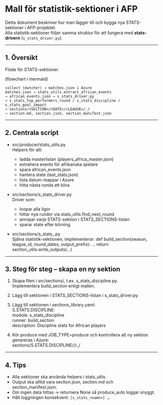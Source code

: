 # Mall för statistik-sektioner i AFP

Detta dokument beskriver hur man lägger till och bygga nya STATS-sektioner i AFP-projektet.  
Alla statistik-sektioner följer samma struktur för att fungera med **stats-drivern** (`s_stats_driver.py`).

---

## 1. Översikt

Flöde för STATS-sektioner:

(flowchart i mermaid)

    collect (matcher) → matches.json i Azure  
    matches.json → stats_utils.extract_african_events  
    → african_events.json → s_stats_driver.py  
    → s_stats_top_performers_round / s_stats_discipline / s_stats_goal_impact  
    → sections/<SECTION>/<DATE>/<LEAGUE>/_/  
    → section.md, section.json, section_manifest.json

---

## 2. Centrala script

- src/producer/stats_utils.py  
  Helpers för att:
  - ladda masterlistan (players_africa_master.json)
  - extrahera events för afrikanska spelare
  - spara african_events.json
  - hantera state (last_stats.json)
  - lista datum-mappar i Azure
  - hitta nästa runda att köra

- src/sections/s_stats_driver.py  
  Driver som:
  - loopar alla ligor
  - hittar nya rundor via stats_utils.find_next_round
  - anropar varje STATS-sektion i STATS_SECTIONS-listan
  - sparar state efter körning

- src/sections/s_stats_<namn>.py  
  Själva statistik-sektionen, implementerar:
  def build_section(season, league_id, round_dates, output_prefix):
      ...
      return section_utils.write_outputs(...)

---

## 3. Steg för steg – skapa en ny sektion

1. Skapa filen i src/sections/, t.ex. s_stats_discipline.py.  
   Implementera build_section enligt mallen.

2. Lägg till sektionen i STATS_SECTIONS-listan i s_stats_driver.py.  

3. Lägg till sektionen i sections_library.yaml:  
   S.STATS.DISCIPLINE:  
     module: s_stats_discipline  
     runner: build_section  
     description: Discipline stats for African players  

4. Kör produce med JOB_TYPE=produce och kontrollera att ny sektion genereras i Azure:  
   sections/S.STATS.DISCIPLINE/<DATE>/<LEAGUE>/_/

---

## 4. Tips
- Alla sektioner ska använda helpers i stats_utils.  
- Output ska alltid vara section.json, section.md och section_manifest.json.  
- Om ingen data hittas → returnera None så produce_auto loggar snyggt.  
- Håll loggningen konsekvent: `[s_stats_<namn>] …`.


